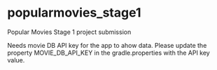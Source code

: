 # popularmovies_stage1
Popular Movies Stage 1 project submission


Needs movie DB API key for the app to ahow data.
Please update the property MOVIE_DB_API_KEY in the gradle.properties with the API key value.
